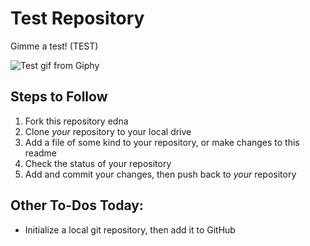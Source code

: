 # Test Repository

Gimme a test! (TEST)

![Test gif from Giphy](http://giphygifs.s3.amazonaws.com/media/gw3IWyGkC0rsazTi/giphy.gif)

## Steps to Follow

1. Fork this repository edna
2. Clone _your_ repository to your local drive
3. Add a file of some kind to your repository, or make changes to this readme
4. Check the status of your repository
5. Add and commit your changes, then push back to _your_ repository

## Other To-Dos Today:

- Initialize a local git repository, then add it to GitHub

